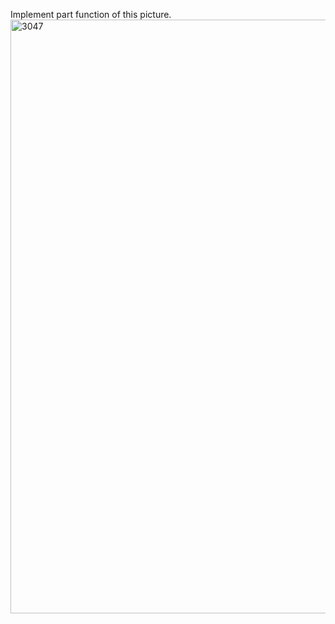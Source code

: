 Implement part function of this picture.<br>
<img width="950" alt="3047" src="https://user-images.githubusercontent.com/91451077/224930117-17311d38-a5bc-4dc9-bb22-797e8fa76936.png">
